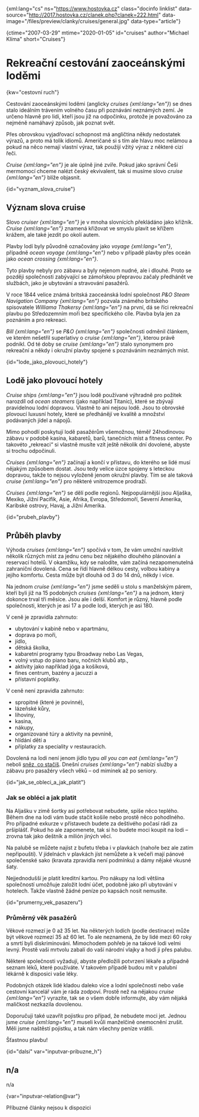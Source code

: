
{xml:lang="cs" ns="https://www.hostovka.cz" class="docinfo linklist" data-source="http://2017.hostovka.cz/clanek.php?clanek=222.html" data-image="/files/preview/clanky/cruises/general.jpg" data-type="article"}

{ctime="2007-03-29" mtime="2020-01-05" id="cruises" author="Michael Klíma" short="Cruises"}

# Rekreační cestování zaoceánskými loděmi

<!-- generated attribute kw by user_udpatekw.sh on 2020-05-12, do not edit -->

{kw="cestovní ruch"}

Cestování zaoceánskými loděmi (anglicky _cruises {xml:lang="en"}_) se dnes stalo ideálním trávením volného času při poznávání neznámých zemí. Je určeno hlavně pro lidi, kteří jsou již na odpočinku, protože je považováno za nejméně namáhavý způsob, jak poznat svět.

Přes obrovskou vyjadřovací schopnost má angličtina někdy nedostatek výrazů, a proto má tolik idiomů. Američané si s tím ale hlavu moc nelámou a pokud na něco nemají vlastní výraz, tak použijí vžitý výraz z některé cizí řeči.

_Cruise {xml:lang="en"}_ je ale úplně jiné zvíře. Pokud jako správní Češi mermomocí chceme nalézt český ekvivalent, tak si musíme slovo _cruise {xml:lang="en"}_ blíže objasnit.

{id="vyznam\_slova\_cruise"}

## Význam slova cruise

Slovo _cruiser {xml:lang="en"}_ je v mnoha slovnících překládáno jako křižník. _Cruise {xml:lang="en"}_ znamená křižovat ve smyslu plavit se křížem krážem, ale také jezdit po okolí autem.

Plavby lodí byly původně označovány jako _voyage {xml:lang="en"}_, případně _ocean voyage {xml:lang="en"}_ nebo v případě plavby přes oceán jako _ocean crossing {xml:lang="en"}_.

Tyto plavby nebyly pro zábavu a byly nejenom nudné, ale i dlouhé. Proto se později společnosti zabývající se zámořskou přepravou začaly předhánět ve službách, jako je ubytování a stravování pasažérů.

V roce 1844 velice známá britská zaoceánská lodní společnost _P&O Steam Navigation Company {xml:lang="en"}_ pozvala známého britského spisovatele _Williama Thakersy {xml:lang="en"}_ na první, dá se říci rekreační plavbu po Středozemním moři bez specifického cíle. Plavba byla jen za poznáním a pro rekreaci.

_Bill {xml:lang="en"}_ se _P&O {xml:lang="en"}_ společnosti odměnil článkem, ve kterém nešetřil superlativy o _cruise {xml:lang="en"}_, kterou právě podnikl. Od té doby se _cruise {xml:lang="en"}_ stalo synonymem pro rekreační a někdy i okružní plavby spojené s poznáváním neznámých míst.

{id="lode\_jako\_plovouci_hotely"}

## Lodě jako plovoucí hotely

_Cruise ships {xml:lang="en"}_ jsou lodě používané výhradně pro požitek narozdíl od _ocean steamers_ (jako například Titanic), které se zbývají pravidelnou lodní dopravou. Vlastně to ani nejsou lodě. Jsou to obrovské plovoucí luxusní hotely, které se předhánějí ve kvalitě a množství podávaných jídel a nápojů.

Mimo pohodlí poskytují lodě pasažérům všemožnou, téměř 24hodinovou zábavu v podobě kasina, kabaretů, barů, tanečních míst a fitness center. Po takovéto „rekreaci“ si vlastně musíte vzít ještě několik dní dovolené, abyste si trochu odpočinuli.

_Cruises {xml:lang="en"}_ začínají a končí v přístavu, do kterého se lidé musí nějakým způsobem dostat. Jsou tedy velice úzce spojeny s leteckou dopravou, takže to nejsou vyloženě jenom okružní plavby. Tím se ale taková _cruise {xml:lang="en"}_ pro některé vnitrozemce prodraží.

_Cruises {xml:lang="en"}_ se dělí podle regionů. Nejpopulárnější jsou Aljaška, Mexiko, Jižní Pacifik, Asie, Afrika, Evropa, Středomoří, Severní Amerika, Karibské ostrovy, Havaj, a Jižní Amerika.

{id="prubeh_plavby"}

## Průběh plavby

Výhoda _cruises {xml:lang="en"}_ spočívá v tom, že vám umožní navštívit několik různých míst za jednu cenu bez nějakého dlouhého plánování a reservací hotelů. V okamžiku, kdy se nalodíte, vám začíná nezapomenutelná zahraniční dovolená. Cena se řídí hlavně délkou cesty, volbou kabiny a jejího komfortu. Cesta může být dlouhá od 3 do 14 dnů, někdy i více.

Na jednom _cruise {xml:lang="en"}_ jsme seděli u stolu s manželským párem, kteří byli již na 15 podobných _cruises {xml:lang="en"}_ a na jednom, který dokonce trval tři měsíce. Jsou ale i delší. Komfort je různý, hlavně podle společnosti, kterých je asi 17 a podle lodi, kterých je asi 180.

V ceně je zpravidla zahrnuto:

  * ubytování v kabině nebo v apartmánu,
  * doprava po moři,
  * jídlo,
  * dětská školka,
  * kabaretní programy typu Broadway nebo Las Vegas,
  * volný vstup do piano baru, nočních klubů atp.,
  * aktivity jako například jóga a košíková,
  * fines centrum, bazény a jacuzzi a
  * přístavní poplatky.

V ceně není zpravidla zahrnuto:

  * spropitné (které je povinné),
  * lázeňské kůry,
  * lihoviny,
  * kasina,
  * nákupy,
  * organizované túry a aktivity na pevnině,
  * hlídání dětí a
  * příplatky za speciality v restauracích.

Dovolená na lodi není jenom jídlo typu _all you can eat {xml:lang="en"}_ neboli [sněz, co stačíš][1]. Dnešní _cruises {xml:lang="en"}_ nabízí služby a zábavu pro pasažéry všech věků – od miminek až po seniory.

{id="jak\_se\_obleci\_a\_jak_platit"}

### Jak se obléci a jak platit

Na Aljašku v zimě šortky asi potřebovat nebudete, spíše něco teplého. Během dne na lodi vám bude stačit košile nebo prostě něco pohodlného. Pro případné exkurze v přístavech budete za deštivého počasí rádi za pršiplášť. Pokud ho ale zapomenete, tak si ho budete moci koupit na lodi – zrovna tak jako deštník a milión jiných věcí.

Na palubě se můžete najíst z bufetu třeba i v plavkách (nahoře bez ale zatím nepřipouští). V jídelnách v plavkách jíst nemůžete a k večeři mají pánové společenské sako (kravata zpravidla není podmínku) a dámy nějaké vkusné šaty.

Nejjednodušší je platit kreditní kartou. Pro nákupy na lodi většina společností umožňuje založit lodní účet, podobně jako při ubytování v hotelech. Takže vlastně žádné peníze po kapsách nosit nemusíte.

{id="prumerny\_vek\_pasazeru"}

### Průměrný věk pasažérů

Věkové rozmezí je 0 až 35 let. Na některých lodích (podle destinace) může být věkové rozmezí 35 až 60 let. To ale neznamená, že by lidé mezi 60 roky a smrtí byli diskriminováni. Mimochodem pohřeb je na takové lodi velmi levný. Prostě vaši mrtvolu zabalí do vaší národní vlajky a hodí ji přes palubu.

Některé společnosti vyžadují, abyste předložili potvrzení lékaře a případně seznam léků, které používáte. V takovém případě budou mít v palubní lékárně k disposici vaše léky.

Podobných otázek lidé kladou daleko více a lodní společnosti nebo vaše cestovní kancelář vám je ráda zodpoví. Prostě než na nějakou _cruise {xml:lang="en"}_ vyrazíte, tak se o všem dobře informujte, aby vám nějaká maličkost nezkazila dovolenou.

Doporučuji také uzavřít pojistku pro případ, že nebudete moci jet. Jednou jsme _cruise {xml:lang="en"}_ museli kvůli manželčině onemocnění zrušit. Měli jsme naštěstí pojistku, a tak nám všechny peníze vrátili.

Šťastnou plavbu!

{id="dalsi" var="inputvar-pribuzne_h"}

## n/a

n/a

{var="inputvar-relation@var"}

Příbuzné články nejsou k dispozici

 [1]: samoobsluzna_restaurace

